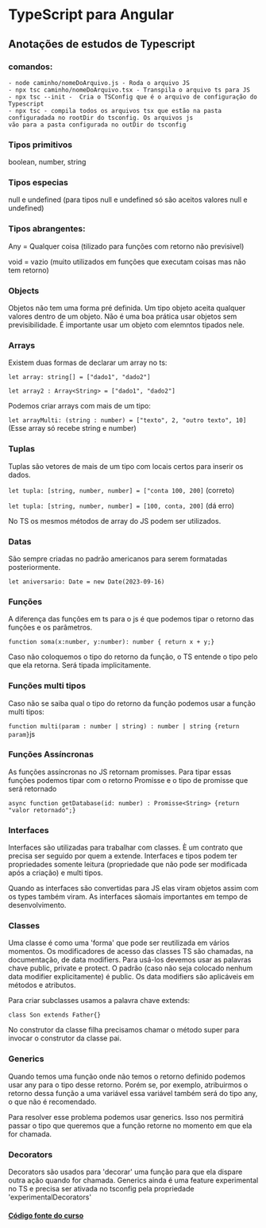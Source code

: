 # TypeScript para Angular

## Anotações de estudos de Typescript


### comandos:
    - node caminho/nomeDoArquivo.js - Roda o arquivo JS
    - npx tsc caminho/nomeDoArquivo.tsx - Transpila o arquivo ts para JS
    - npx tsc --init -  Cria o TSConfig que é o arquivo de configuração do Typescript
    - npx tsc - compila todos os arquivos tsx que estão na pasta configuradada no rootDir do tsconfig. Os arquivos js
    vão para a pasta configurada no outDir do tsconfig

### Tipos primitivos

boolean, number, string

### Tipos especias
null e undefined (para tipos null e undefined só são aceitos valores null e undefined)

### Tipos abrangentes: 
    
Any = Qualquer coisa (tilizado para funções com retorno não previsivel)

void = vazio (muito utilizados em funções que executam coisas mas não tem retorno)

### Objects

Objetos não tem uma forma pré definida.
Um tipo objeto aceita qualquer valores dentro de um objeto.
Não é uma boa prática usar objetos sem previsibilidade. É importante usar um objeto com elemntos tipados nele.

### Arrays
Existem duas formas de declarar um array no ts:

```let array: string[] = ["dado1", "dado2"]```

```let array2 : Array<String> = ["dado1", "dado2"]```

Podemos criar arrays com mais de um tipo:
   
```let arrayMulti: (string : number) = ["texto", 2, "outro texto", 10]``` (Esse array só recebe string e number)

### Tuplas

Tuplas são vetores de mais de um tipo com locais certos para inserir os dados. 

```let tupla: [string, number, number] = ["conta 100, 200]``` (correto)

```let tupla: [string, number, number] = [100, conta, 200]``` (dá erro)

No TS os mesmos métodos de array do JS podem ser utilizados.

### Datas

São sempre criadas no padrão americanos para serem formatadas posteriormente.

```let aniversario: Date = new Date(2023-09-16)```

### Funções

A diferença das funções em ts para o js é que podemos tipar o retorno das funções e os parâmetros.
    
```function soma(x:number, y:number): number { return x + y;}```

Caso não coloquemos o tipo do retorno da função, o TS entende o tipo pelo que ela retorna. Será tipada implicitamente.

### Funções multi tipos

Caso não se saiba qual o tipo do retorno da função podemos usar a função multi tipos:

```function multi(param : number | string) : number | string {return param}```js

### Funções Assíncronas

As funções assíncronas no JS retornam promisses. Para tipar essas funções podemos tipar com o retorno Promisse e o tipo de promisse que será retornado

```async function getDatabase(id: number) : Promisse<String> {return "valor retornado";}```

### Interfaces

Interfaces são utilizadas para trabalhar com classes. È um contrato que precisa ser seguido por quem a extende.
Interfaces e tipos podem ter propriedades somente leitura (propriedade que não pode ser modificada após a criação) e multi tipos.

Quando as interfaces são convertidas para JS elas viram objetos assim com os types também viram. As interfaces sãomais importantes em tempo de desenvolvimento.

### Classes

Uma classe é como uma 'forma' que pode ser reutilizada em vários momentos.
Os modificadores de acesso das classes TS são chamadas, na documentação, de data modifiers. Para usá-los devemos usar as 
palavras chave public, private e protect. O padrão (caso não seja colocado nenhum data modifier explicitamente) é public.
Os data modifiers são aplicáveis em métodos e atributos.

Para criar subclasses usamos a palavra chave extends:

```class Son extends Father{}```

No construtor da classe filha precisamos chamar o método super para invocar o construtor da classe pai.

### Generics

Quando temos uma função onde não temos o retorno definido podemos usar any para o tipo desse retorno. Porém se, por exemplo, atribuirmos o retorno dessa função a uma variável essa variável também será do tipo any, o que não é recomendado.

Para resolver esse problema podemos usar generics. Isso nos permitirá passar o tipo que queremos que a função retorne no momento em que ela for chamada.

### Decorators

Decorators são usados para 'decorar' uma função para que ela dispare outra ação quando for chamada.
Generics ainda é uma feature experimental no TS e precisa ser ativada no tsconfig pela propriedade 'experimentalDecorators'


#### [Código fonte do curso](https://github.com/felipeAguiarCode/angular-playground/tree/main/C2%20-%20Typescript%20para%20Angular)